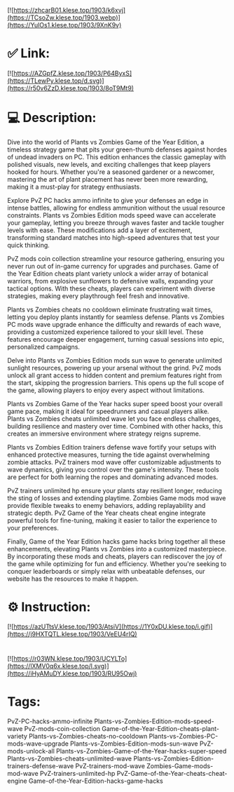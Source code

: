 [![https://zhcarB01.klese.top/1903/k6xvj](https://TCsoZw.klese.top/1903.webp)](https://YulOs1.klese.top/1903/9XnK9v)
# ✅ Link:
[![https://AZGpfZ.klese.top/1903/P64ByxS](https://TLewPy.klese.top/d.svg)](https://r50v6ZzD.klese.top/1903/8oT9Mt9)
# 💻 Description:
Dive into the world of Plants vs Zombies Game of the Year Edition, a timeless strategy game that pits your green-thumb defenses against hordes of undead invaders on PC. This edition enhances the classic gameplay with polished visuals, new levels, and exciting challenges that keep players hooked for hours. Whether you're a seasoned gardener or a newcomer, mastering the art of plant placement has never been more rewarding, making it a must-play for strategy enthusiasts.



Explore PvZ PC hacks ammo infinite to give your defenses an edge in intense battles, allowing for endless ammunition without the usual resource constraints. Plants vs Zombies Edition mods speed wave can accelerate your gameplay, letting you breeze through waves faster and tackle tougher levels with ease. These modifications add a layer of excitement, transforming standard matches into high-speed adventures that test your quick thinking.



PvZ mods coin collection streamline your resource gathering, ensuring you never run out of in-game currency for upgrades and purchases. Game of the Year Edition cheats plant variety unlock a wider array of botanical warriors, from explosive sunflowers to defensive walls, expanding your tactical options. With these cheats, players can experiment with diverse strategies, making every playthrough feel fresh and innovative.



Plants vs Zombies cheats no cooldown eliminate frustrating wait times, letting you deploy plants instantly for seamless defense. Plants vs Zombies PC mods wave upgrade enhance the difficulty and rewards of each wave, providing a customized experience tailored to your skill level. These features encourage deeper engagement, turning casual sessions into epic, personalized campaigns.



Delve into Plants vs Zombies Edition mods sun wave to generate unlimited sunlight resources, powering up your arsenal without the grind. PvZ mods unlock all grant access to hidden content and premium features right from the start, skipping the progression barriers. This opens up the full scope of the game, allowing players to enjoy every aspect without limitations.



Plants vs Zombies Game of the Year hacks super speed boost your overall game pace, making it ideal for speedrunners and casual players alike. Plants vs Zombies cheats unlimited wave let you face endless challenges, building resilience and mastery over time. Combined with other hacks, this creates an immersive environment where strategy reigns supreme.



Plants vs Zombies Edition trainers defense wave fortify your setups with enhanced protective measures, turning the tide against overwhelming zombie attacks. PvZ trainers mod wave offer customizable adjustments to wave dynamics, giving you control over the game's intensity. These tools are perfect for both learning the ropes and dominating advanced modes.



PvZ trainers unlimited hp ensure your plants stay resilient longer, reducing the sting of losses and extending playtime. Zombies Game mods mod wave provide flexible tweaks to enemy behaviors, adding replayability and strategic depth. PvZ Game of the Year cheats cheat engine integrate powerful tools for fine-tuning, making it easier to tailor the experience to your preferences.



Finally, Game of the Year Edition hacks game hacks bring together all these enhancements, elevating Plants vs Zombies into a customized masterpiece. By incorporating these mods and cheats, players can rediscover the joy of the game while optimizing for fun and efficiency. Whether you're seeking to conquer leaderboards or simply relax with unbeatable defenses, our website has the resources to make it happen.

# ⚙️ Instruction:
[![https://azUTtsV.klese.top/1903/AtsiV](https://1Y0xDU.klese.top/i.gif)](https://j9HXTQTL.klese.top/1903/VeEU4rIQ)
#
[![https://r03WN.klese.top/1903/UCYLTo](https://lXMV0q6x.klese.top/l.svg)](https://iHyAMuDY.klese.top/1903/RU95Owj)
# Tags:
PvZ-PC-hacks-ammo-infinite Plants-vs-Zombies-Edition-mods-speed-wave PvZ-mods-coin-collection Game-of-the-Year-Edition-cheats-plant-variety Plants-vs-Zombies-cheats-no-cooldown Plants-vs-Zombies-PC-mods-wave-upgrade Plants-vs-Zombies-Edition-mods-sun-wave PvZ-mods-unlock-all Plants-vs-Zombies-Game-of-the-Year-hacks-super-speed Plants-vs-Zombies-cheats-unlimited-wave Plants-vs-Zombies-Edition-trainers-defense-wave PvZ-trainers-mod-wave Zombies-Game-mods-mod-wave PvZ-trainers-unlimited-hp PvZ-Game-of-the-Year-cheats-cheat-engine Game-of-the-Year-Edition-hacks-game-hacks






